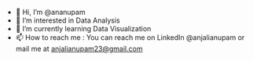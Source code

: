 - 👋 Hi, I’m @ananupam
- 👀 I’m interested in Data Analysis
- 🌱 I’m currently learning Data Visualization
- 📫 How to reach me : You can reach me on LinkedIn @anjalianupam or mail me at anjalianupam23@gmail.com

<!---
ananupam/ananupam is a ✨ special ✨ repository because its `README.md` (this file) appears on your GitHub profile.
You can click the Preview link to take a look at your changes.
--->
